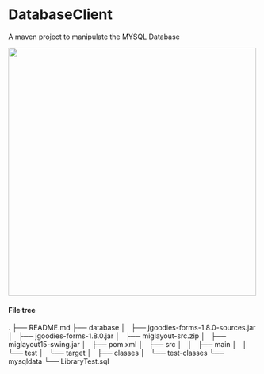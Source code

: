 # DatabaseClient
A maven project to manipulate the MYSQL Database

<img src = http://i.imgur.com/1GvpQIJ.png?1 width = 500 /> 

#### File tree

.
├── README.md
├── database
│   ├── jgoodies-forms-1.8.0-sources.jar
│   ├── jgoodies-forms-1.8.0.jar
│   ├── miglayout-src.zip
│   ├── miglayout15-swing.jar
│   ├── pom.xml
│   ├── src
│   │   ├── main
│   │   └── test
│   └── target
│       ├── classes
│       └── test-classes
└── mysqldata
    └── LibraryTest.sql
